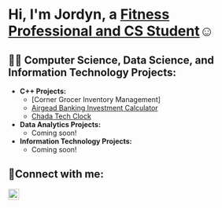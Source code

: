 <h1>Hi, I'm Jordyn, a <a href="https://www.linkedin.com/in/jordynprisco/">Fitness Professional and CS Student</a>☺</h1>

<h2>👨‍💻 Computer Science, Data Science, and Information Technology Projects:</h2>

- <b>C++ Projects:</b>
  - [Corner Grocer Inventory Management]
  - [Airgead Banking Investment Calculator](https://github.com/jordynprisco/airgeadbanking)
  - [Chada Tech Clock](https://github.com/jordynprisco/chadatech)
- <b>Data Analytics Projects:</b>
  - Coming soon!
- <b>Information Technology Projects:</b>
  - Coming soon!


<h2>🤳Connect with me:</h2>

[<img align="left" alt="Jordyn | LinkedIn" width="22px" src="https://cdn.jsdelivr.net/npm/simple-icons@v3/icons/linkedin.svg" />][linkedin]


[linkedin]: https://www.linkedin.com/in/jordynprisco/
